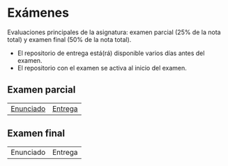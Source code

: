 # Exámenes

Evaluaciones principales de la asignatura: examen parcial (25% de la nota total) y examen final (50% de la nota total).

- El repositorio de entrega está(rá) disponible varios días antes del examen.
- El repositorio con el examen se activa al inicio del examen.

## Examen parcial

|||
|-|-|
[Enunciado](https://github.com/mmasias/23-24-EDA1-ExamenParcial/)|[Entrega](https://classroom.github.com/a/F5tyCCcz)

## Examen final

|||
|-|-|
Enunciado|Entrega
